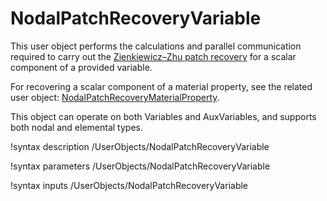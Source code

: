 # NodalPatchRecoveryVariable

This user object performs the calculations and parallel communication required to carry out the [Zienkiewicz–Zhu patch recovery](https://doi.org/10.1002/nme.1620330702) for a scalar component of a provided variable.

For recovering a scalar component of a material property, see the related user object: [NodalPatchRecoveryMaterialProperty](NodalPatchRecoveryMaterialProperty.md).

This object can operate on both Variables and AuxVariables, and supports both nodal and elemental types.

!syntax description /UserObjects/NodalPatchRecoveryVariable

!syntax parameters /UserObjects/NodalPatchRecoveryVariable

!syntax inputs /UserObjects/NodalPatchRecoveryVariable
